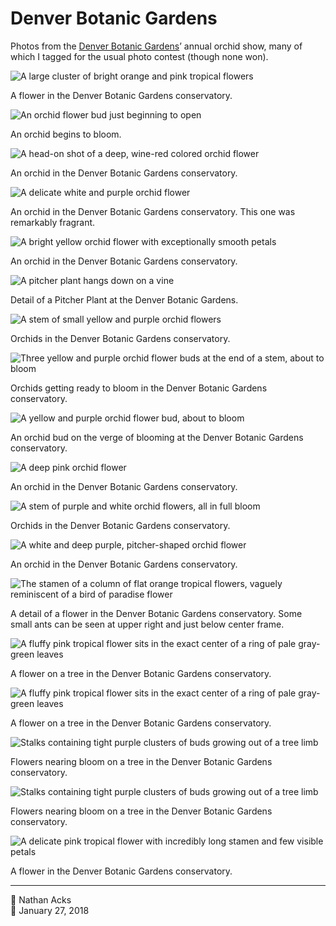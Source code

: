 # Denver Botanic Gardens

Photos from the [Denver Botanic Gardens](https://www.botanicgardens.org/)’ annual orchid show, many of which I tagged for the usual photo contest (though none won).

![A large cluster of bright orange and pink tropical flowers](assets/fa6aba6284a785ea642f658893a781bd.webp)

A flower in the Denver Botanic Gardens conservatory.

![An orchid flower bud just beginning to open](assets/e81bcd11666f7766f437b1c070aad235.webp)

An orchid begins to bloom.

![A head-on shot of a deep, wine-red colored orchid flower](assets/102fd3c3223a9602b656a12362c1f9c9.webp)

An orchid in the Denver Botanic Gardens conservatory.

![A delicate white and purple orchid flower](assets/7f637e277468788dc525d326d412e08d.webp)

An orchid in the Denver Botanic Gardens conservatory. This one was remarkably fragrant.

![A bright yellow orchid flower with exceptionally smooth petals](assets/f6b9406a84e15b25c62a5dca10bf3a61.webp)

An orchid in the Denver Botanic Gardens conservatory.

![A pitcher plant hangs down on a vine](assets/96999b4640e9223a55ab487953c13e39.webp)

Detail of a Pitcher Plant at the Denver Botanic Gardens.

![A stem of small yellow and purple orchid flowers](assets/e377e3b614ec686630d3ca7498822b11.webp)

Orchids in the Denver Botanic Gardens conservatory.

![Three yellow and purple orchid flower buds at the end of a stem, about to bloom](assets/fe8e5fec40c28e1ce83765c190901893.webp)

Orchids getting ready to bloom in the Denver Botanic Gardens conservatory.

![A yellow and purple orchid flower bud, about to bloom](assets/eb06c37f2cd6ecf8431c0740101f695c.webp)

An orchid bud on the verge of blooming at the Denver Botanic Gardens conservatory.

![A deep pink orchid flower](assets/a0d314a90f1c7296a545531e33342c6c.webp)

An orchid in the Denver Botanic Gardens conservatory.

![A stem of purple and white orchid flowers, all in full bloom](assets/0e3dfd053853de5baeb28d0f4ca8c2ef.webp)

Orchids in the Denver Botanic Gardens conservatory.

![A white and deep purple, pitcher-shaped orchid flower](assets/3e9858739a46f9de86565a7d49525670.webp)

An orchid in the Denver Botanic Gardens conservatory.

![The stamen of a column of flat orange tropical flowers, vaguely reminiscent of a bird of paradise flower](assets/47820775aefd530b293aee8d46a3cf53.webp)

A detail of a flower in the Denver Botanic Gardens conservatory. Some small ants can be seen at upper right and just below center frame.

![A fluffy pink tropical flower sits in the exact center of a ring of pale gray-green leaves](assets/724c38853c0b29d80f5755d70c838aae.webp)

A flower on a tree in the Denver Botanic Gardens conservatory.

![A fluffy pink tropical flower sits in the exact center of a ring of pale gray-green leaves](assets/5b3f77b69a76cc298360870b76d693db.webp)

A flower on a tree in the Denver Botanic Gardens conservatory.

![Stalks containing tight purple clusters of buds growing out of a tree limb](assets/c1cc8c8d5a379e7dcc7e1bbd757206f0.webp)

Flowers nearing bloom on a tree in the Denver Botanic Gardens conservatory.

![Stalks containing tight purple clusters of buds growing out of a tree limb](assets/1da423b2eaa2c0fec66910bdcb85a165.webp)

Flowers nearing bloom on a tree in the Denver Botanic Gardens conservatory.

![A delicate pink tropical flower with incredibly long stamen and few visible petals](assets/eb1924ba1c13b23077c1f715a8db4437.webp)

A flower in the Denver Botanic Gardens conservatory.

- - - -

👤 Nathan Acks  
📅 January 27, 2018
